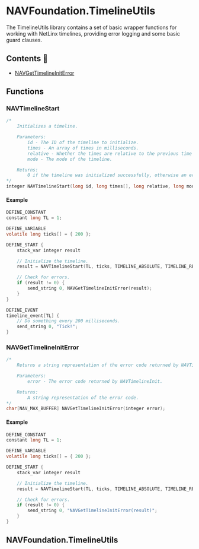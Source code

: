 # NAVFoundation.TimelineUtils

The TimelineUtils library contains a set of basic wrapper functions for working with NetLinx timelines, providing error logging and some basic guard clauses.

## Contents :book:

-   [NAVGetTimelineInitError](#libraries-books)

## Functions

### NAVTimelineStart

```c
/*
    Initializes a timeline.

    Parameters:
        id - The ID of the timeline to initialize.
        times - An array of times in milliseconds.
        relative - Whether the times are relative to the previous time or absolute.
        mode - The mode of the timeline.

    Returns:
        0 if the timeline was initialized successfully, otherwise an error code.
*/
integer NAVTimelineStart(long id, long times[], long relative, long mode);
```

#### Example

```c
DEFINE_CONSTANT
constant long TL = 1;

DEFINE_VARIABLE
volatile long ticks[] = { 200 };

DEFINE_START {
    stack_var integer result

    // Initialize the timeline.
    result = NAVTimelineStart(TL, ticks, TIMELINE_ABSOLUTE, TIMELINE_REPEAT);

    // Check for errors.
    if (result != 0) {
        send_string 0, NAVGetTimelineInitError(result);
    }
}

DEFINE_EVENT
timeline_event[TL] {
    // Do something every 200 milliseconds.
    send_string 0, "Tick!";
}
```

### NAVGetTimelineInitError

```c
/*
    Returns a string representation of the error code returned by NAVTimelineInit.

    Parameters:
        error - The error code returned by NAVTimelineInit.

    Returns:
        A string representation of the error code.
*/
char[NAV_MAX_BUFFER] NAVGetTimelineInitError(integer error);
```

#### Example

```c
DEFINE_CONSTANT
constant long TL = 1;

DEFINE_VARIABLE
volatile long ticks[] = { 200 };

DEFINE_START {
    stack_var integer result

    // Initialize the timeline.
    result = NAVTimelineStart(TL, ticks, TIMELINE_ABSOLUTE, TIMELINE_REPEAT);

    // Check for errors.
    if (result != 0) {
        send_string 0, "NAVGetTimelineInitError(result)";
    }
}
```

## NAVFoundation.TimelineUtils

```c

```
